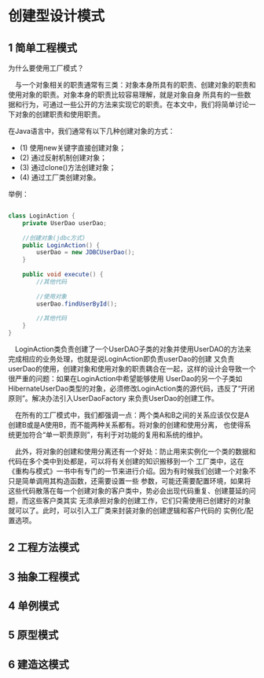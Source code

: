 # 创建型设计模式

## 1 简单工程模式
为什么要使用工厂模式？

&emsp;与一个对象相关的职责通常有三类：对象本身所具有的职责、创建对象的职责和使用对象的职责。对象本身的职责比较容易理解，就是对象自身
所具有的一些数据和行为，可通过一些公开的方法来实现它的职责。在本文中，我们将简单讨论一下对象的创建职责和使用职责。

在Java语言中，我们通常有以下几种创建对象的方式：
- (1) 使用new关键字直接创建对象；
- (2) 通过反射机制创建对象；
- (3) 通过clone()方法创建对象；
- (4) 通过工厂类创建对象。

举例：
```java

class LoginAction {
	private UserDao userDao;
	
	//创建对象(jdbc方式)
	public LoginAction() {
		userDao = new JDBCUserDao();
	}
	
	public void execute() {
		//其他代码
		
		//使用对象
		userDao.findUserById(); 
		
		//其他代码
	}
}
```

&emsp;LoginAction类负责创建了一个UserDAO子类的对象并使用UserDAO的方法来完成相应的业务处理，也就是说LoginAction即负责userDao的创建
又负责userDao的使用，创建对象和使用对象的职责耦合在一起，这样的设计会导致一个很严重的问题：如果在LoginAction中希望能够使用
UserDao的另一个子类如HibernateUserDao类型的对象，必须修改LoginAction类的源代码，违反了“开闭原则”。解决办法引入UserDaoFactory
来负责UserDao的创建工作。

&emsp;在所有的工厂模式中，我们都强调一点：两个类A和B之间的关系应该仅仅是A创建B或是A使用B，而不能两种关系都有。将对象的创建和使用分离，
也使得系统更加符合“单一职责原则”，有利于对功能的复用和系统的维护。

&emsp;此外，将对象的创建和使用分离还有一个好处：防止用来实例化一个类的数据和代码在多个类中到处都是，可以将有关创建的知识搬移到一个
工厂类中，这在《重构与模式》一书中有专门的一节来进行介绍。因为有时候我们创建一个对象不只是简单调用其构造函数，还需要设置一些
参数，可能还需要配置环境，如果将这些代码散落在每一个创建对象的客户类中，势必会出现代码重复、创建蔓延的问题，而这些客户类其实
无须承担对象的创建工作，它们只需使用已创建好的对象就可以了。此时，可以引入工厂类来封装对象的创建逻辑和客户代码的
实例化/配置选项。




## 2 工程方法模式

## 3 抽象工程模式

## 4 单例模式

## 5 原型模式

## 6 建造这模式
